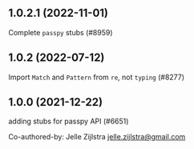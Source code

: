 ## 1.0.2.1 (2022-11-01)

Complete `passpy` stubs (#8959)

## 1.0.2 (2022-07-12)

Import `Match` and `Pattern` from `re`, not `typing` (#8277)

## 1.0.0 (2021-12-22)

adding stubs for passpy API (#6651)

Co-authored-by: Jelle Zijlstra <jelle.zijlstra@gmail.com>

